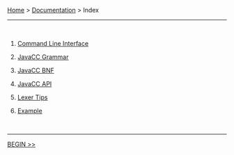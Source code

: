 [Home](../index.md) > [Documentation](index.md) > Index

---

<br>

1. [Command Line Interface](cli.md)

2. [JavaCC Grammar](grammar.md)

3. [JavaCC BNF](bnf.md)

4. [JavaCC API](#javacc-api)

5. [Lexer Tips](lexer-tips.md)

6. [Example](example.md)

<br>

---

[BEGIN >>](cli.md)

<br>
